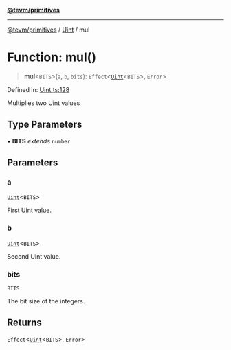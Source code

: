 [**@tevm/primitives**](../../../README.md)

***

[@tevm/primitives](../../../globals.md) / [Uint](../README.md) / mul

# Function: mul()

> **mul**\<`BITS`\>(`a`, `b`, `bits`): `Effect`\<[`Uint`](../type-aliases/Uint.md)\<`BITS`\>, `Error`\>

Defined in: [Uint.ts:128](https://github.com/evmts/tevm-monorepo/blob/main/packages/primitives/src/Uint.ts#L128)

Multiplies two Uint values

## Type Parameters

• **BITS** *extends* `number`

## Parameters

### a

[`Uint`](../type-aliases/Uint.md)\<`BITS`\>

First Uint value.

### b

[`Uint`](../type-aliases/Uint.md)\<`BITS`\>

Second Uint value.

### bits

`BITS`

The bit size of the integers.

## Returns

`Effect`\<[`Uint`](../type-aliases/Uint.md)\<`BITS`\>, `Error`\>
